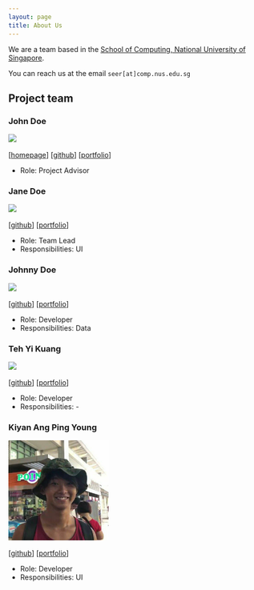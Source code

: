 ```yaml
---
layout: page
title: About Us
---
```


We are a team based in the [School of Computing, National University of Singapore](http://www.comp.nus.edu.sg).

You can reach us at the email `seer[at]comp.nus.edu.sg`

## Project team

### John Doe

<img src="images/johndoe.png" width="200px">

[[homepage](http://www.comp.nus.edu.sg/~damithch)]
[[github](https://github.com/johndoe)]
[[portfolio](team/johndoe.md)]

* Role: Project Advisor

### Jane Doe

<img src="images/johndoe.png" width="200px">

[[github](http://github.com/johndoe)]
[[portfolio](team/johndoe.md)]

* Role: Team Lead
* Responsibilities: UI

### Johnny Doe

<img src="images/johndoe.png" width="200px">

[[github](http://github.com/johndoe)] [[portfolio](team/johndoe.md)]

* Role: Developer
* Responsibilities: Data

### Teh Yi Kuang

<img src="images/johndoe.png" width="200px">

[[github](http://github.com/TYKCodes)]
[[portfolio](team/tykcodes.md)]

* Role: Developer
* Responsibilities: -

### Kiyan Ang Ping Young

<img src="images/kiyan.jpg" width="200px">

[[github](http://github.com/kynapy)]
[[portfolio](team/kynapy.md)]

* Role: Developer
* Responsibilities: UI
